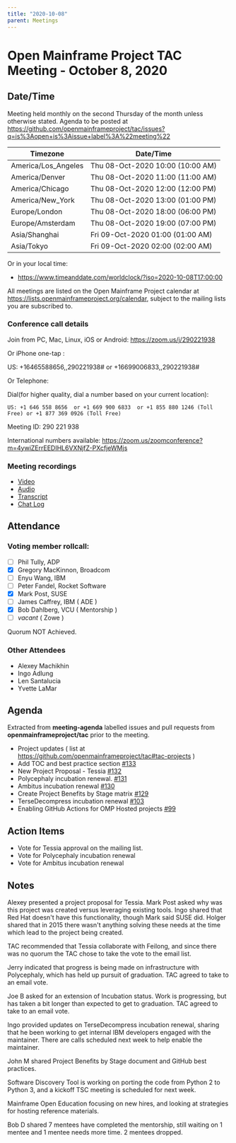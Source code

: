 ```yaml
---
title: "2020-10-08"
parent: Meetings
---
```

# Open Mainframe Project TAC Meeting - October 8, 2020

## Date/Time

Meeting held monthly on the second Thursday of the month unless otherwise stated. Agenda to be posted at https://github.com/openmainframeproject/tac/issues?q=is%3Aopen+is%3Aissue+label%3A%22meeting%22

| Timezone | Date/Time |
|----------|-----------|
| America/Los_Angeles | Thu 08-Oct-2020 10:00 (10:00 AM) |
| America/Denver | Thu 08-Oct-2020 11:00 (11:00 AM) |
| America/Chicago | Thu 08-Oct-2020 12:00 (12:00 PM) |
| America/New_York | Thu 08-Oct-2020 13:00 (01:00 PM) |
| Europe/London | Thu 08-Oct-2020 18:00 (06:00 PM) |
| Europe/Amsterdam | Thu 08-Oct-2020 19:00 (07:00 PM) |
| Asia/Shanghai | Fri 09-Oct-2020 01:00 (01:00 AM) |
| Asia/Tokyo | Fri 09-Oct-2020 02:00 (02:00 AM) |

Or in your local time:
* https://www.timeanddate.com/worldclock/?iso=2020-10-08T17:00:00

All meetings are listed on the Open Mainframe Project calendar at https://lists.openmainframeproject.org/calendar, subject to the mailing lists you are subscribed to.

### Conference call details

Join from PC, Mac, Linux, iOS or Android: https://zoom.us/j/290221938

Or iPhone one-tap :

US: +16465588656,,290221938#  or +16699006833,,290221938#

Or Telephone:

Dial(for higher quality, dial a number based on your current location):

    US: +1 646 558 8656  or +1 669 900 6833  or +1 855 880 1246 (Toll Free) or +1 877 369 0926 (Toll Free)

Meeting ID: 290 221 938

International numbers available: https://zoom.us/zoomconference?m=4ywiZErrEEDIHL6VXNjfZ-PXcfjeWMjs

### Meeting recordings

* [Video](20201008-video.mp4)
* [Audio](20201008-audio.m4a)
* [Transcript](20201008-transcript.vtt)
* [Chat Log](20201008-chatlog.txt)

## Attendance

### Voting member rollcall:

- [ ] Phil Tully, ADP
- [x] Gregory MacKinnon, Broadcom
- [ ] Enyu Wang, IBM
- [ ] Peter Fandel, Rocket Software
- [x] Mark Post, SUSE
- [ ] James Caffrey, IBM ( ADE )
- [x] Bob Dahlberg, VCU ( Mentorship )
- [ ] _vacant_ ( Zowe )

Quorum NOT Achieved.

### Other Attendees

- Alexey Machikhin
- Ingo Adlung
- Len Santalucia
- Yvette LaMar

## Agenda

Extracted from **meeting-agenda** labelled issues and pull requests from **openmainframeproject/tac** prior to the meeting.

* Project updates ( list at https://github.com/openmainframeproject/tac#tac-projects )
* Add TOC and best practice section [#133](https://github.com/openmainframeproject/tac/pull/133)
* New Project Proposal - Tessia [#132](https://github.com/openmainframeproject/tac/issues/132)
* Polycephaly incubation renewal. [#131](https://github.com/openmainframeproject/tac/issues/131)
* Ambitus incubation renewal [#130](https://github.com/openmainframeproject/tac/issues/130)
* Create Project Benefits by Stage matrix [#129](https://github.com/openmainframeproject/tac/pull/129)
* TerseDecompress incubation renewal [#103](https://github.com/openmainframeproject/tac/issues/103)
* Enabling GitHub Actions for OMP Hosted projects [#99](https://github.com/openmainframeproject/tac/issues/99)

## Action Items

- Vote for Tessia approval on the mailing list.
- Vote for Polycephaly incubation renewal
- Vote for Ambitus incubation renewal

## Notes

Alexey presented a project proposal for Tessia. Mark Post asked why was this project was created versus leveraging existing tools. Ingo shared that Red Hat doesn't have this functionality, though Mark said SUSE did. Holger shared that in 2015 there wasn't anything solving these needs at the time which lead to the project being created.

TAC recommended that Tessia collaborate with Feilong, and since there was no quorum the TAC chose to take the vote to the email list.

Jerry indicated that progress is being made on infrastructure with Polycephaly, which has held up pursuit of graduation.  TAC agreed to take to an email vote.

Joe B asked for an extension of Incubation status. Work is progressing, but has taken a bit longer than expected to get to graduation. TAC agreed to take to an email vote.

Ingo provided updates on TerseDecompress incubation renewal, sharing that he been working to get internal IBM developers engaged with the maintainer. There are calls scheduled next week to help enable the maintainer.

John M shared Project Benefits by Stage document and GitHub best practices.

Software Discovery Tool is working on porting the code from Python 2 to Python 3, and a kickoff TSC meeting is scheduled for next week.

Mainframe Open Education focusing on new hires, and looking at strategies for hosting reference materials.

Bob D shared 7 mentees have completed the mentorship, still waiting on 1 mentee and 1 mentee needs more time. 2 mentees dropped.
 
